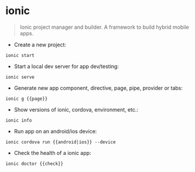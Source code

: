 # ionic

> Ionic project manager and builder.
> A framework to build hybrid mobile apps.

- Create a new project:

`ionic start`

- Start a local dev server for app dev/testing:

`ionic serve`

- Generate new app component, directive, page, pipe, provider or tabs:

`ionic g {{page}}`

- Show versions of ionic, cordova, environment, etc.:

`ionic info`

- Run app on an android/ios device:

`ionic cordova run {{android|ios}} --device`

- Check the health of a ionic app:

`ionic doctor {{check}}`
